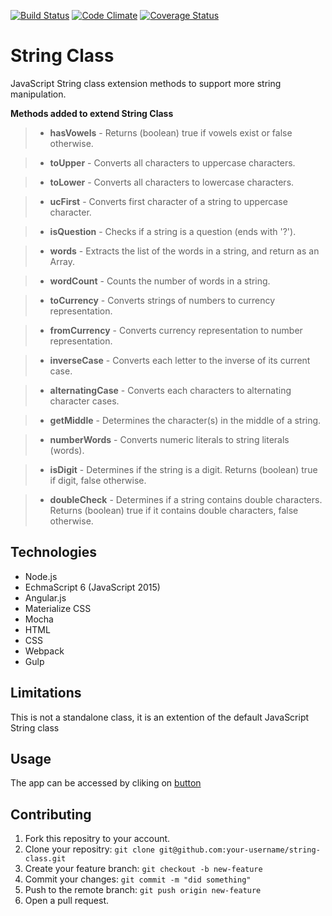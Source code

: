 [![Build Status](https://travis-ci.org/andela-nekekwe/string-class.svg)](https://travis-ci.org/andela-nekekwe/string-class)
[![Code Climate](https://codeclimate.com/github/andela-nekekwe/string-class/badges/gpa.svg)](https://codeclimate.com/github/andela-nekekwe/string-class)
[![Coverage Status](https://coveralls.io/repos/github/andela-nekekwe/string-class/badge.svg?branch=badges)](https://coveralls.io/github/andela-nekekwe/string-class?branch=badges)
# String Class
JavaScript String class extension methods to support more string manipulation.


**Methods added to extend String Class**

>* **hasVowels** - Returns (boolean) true if vowels exist or false otherwise.

>* **toUpper** - Converts all characters to uppercase characters.

>* **toLower** - Converts all characters to lowercase characters.

>* **ucFirst** - Converts first character of a string to uppercase character.

>* **isQuestion** - Checks if a string is a question (ends with '?').

>* **words** - Extracts the list of the words in a string, and return as an Array.

>* **wordCount** - Counts the number of words in a string.

>* **toCurrency** - Converts strings of numbers to currency representation.

>* **fromCurrency** - Converts currency representation to number representation.

>* **inverseCase** - Converts each letter to the inverse of its current case.

>* **alternatingCase** - Converts each characters to alternating character cases.

>* **getMiddle** - Determines the character(s) in the middle of a string. 

>* **numberWords** - Converts numeric literals to string literals (words).

>* **isDigit** - Determines if the string is a digit. Returns (boolean) true if digit, false otherwise.

>* **doubleCheck** - Determines if a string contains double characters. Returns (boolean) true if it contains double characters, false otherwise.

## Technologies
- Node.js
- EchmaScript 6 (JavaScript 2015)
- Angular.js
- Materialize CSS
- Mocha
- HTML 
- CSS
- Webpack
- Gulp

## Limitations
This is not a standalone class, it is an extention of the default JavaScript String class

## Usage
The app can be accessed by cliking on [button](https://string-class.herokuapp.com/index.html)


## Contributing
1. Fork this repositry to your account.
1. Clone your repositry: `git clone git@github.com:your-username/string-class.git`
1. Create your feature branch: `git checkout -b new-feature`
1. Commit your changes: `git commit -m "did something"`
1. Push to the remote branch: `git push origin new-feature`
1. Open a pull request.

